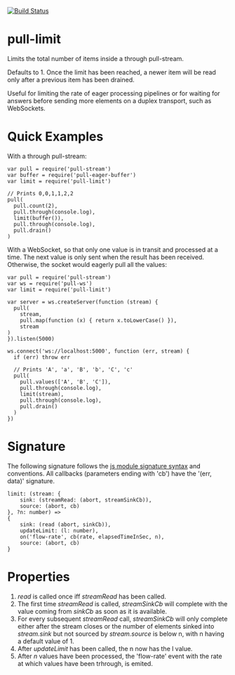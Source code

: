[![Build Status](https://travis-ci.org/elavoie/pull-limit.svg?branch=master)](https://travis-ci.org/elavoie/pull-limit)

# pull-limit

Limits the total number of items inside a through pull-stream. 

Defaults to 1. Once the limit has been reached, a newer item will be read only
after a previous item has been drained.

Useful for limiting the rate of eager processing pipelines or for waiting for
answers before sending more elements on a duplex transport, such as WebSockets.

Quick Examples
==============

With a through pull-stream:

    var pull = require('pull-stream')
    var buffer = require('pull-eager-buffer')
    var limit = require('pull-limit')

    // Prints 0,0,1,1,2,2
    pull(
      pull.count(2),
      pull.through(console.log),
      limit(buffer()),
      pull.through(console.log),
      pull.drain()
    )

With a WebSocket, so that only one value is in transit and processed at a time.
The next value is only sent when the result has been received. Otherwise, the
socket would eagerly pull all the values:

    var pull = require('pull-stream')
    var ws = require('pull-ws')
    var limit = require('pull-limit')

    var server = ws.createServer(function (stream) {
      pull(
        stream, 
        pull.map(function (x) { return x.toLowerCase() }), 
        stream
    )
    }).listen(5000)

    ws.connect('ws://localhost:5000', function (err, stream) {
      if (err) throw err
        
      // Prints 'A', 'a', 'B', 'b', 'C', 'c'
      pull(
        pull.values(['A', 'B', 'C']),
        pull.through(console.log),
        limit(stream),
        pull.through(console.log),
        pull.drain()      
      )
    }) 

Signature
=========

The following signature follows the [js module signature
syntax](https://github.com/elavoie/js-module-signature-syntax) and conventions.
All callbacks (parameters ending with 'cb') have the '(err, data)' signature.
    
    limit: (stream: {
        sink: (streamRead: (abort, streamSinkCb)),
        source: (abort, cb)
    }, ?n: number) =>
    {
        sink: (read (abort, sinkCb)),
        updateLimit: (l: number),
        on('flow-rate', cb(rate, elapsedTimeInSec, n),
        source: (abort, cb)
    }


Properties
==========

1. *read* is called once iff *streamRead* has been called.
2. The first time *streamRead* is called, *streamSinkCb* will complete with the
   value coming from *sinkCb* as soon as it is available.
3. For every subsequent *streamRead* call, *streamSinkCb* will only complete
   either after the stream closes or the number of elements sinked into
   *stream.sink* but not sourced by *stream.source* is below n, with n having a
   default value of 1.
4. After *updateLimit* has been called, the n now has the l value.
5. After *n* values have been processed, the 'flow-rate' event with the rate at which values have been trhrough, is emited.
